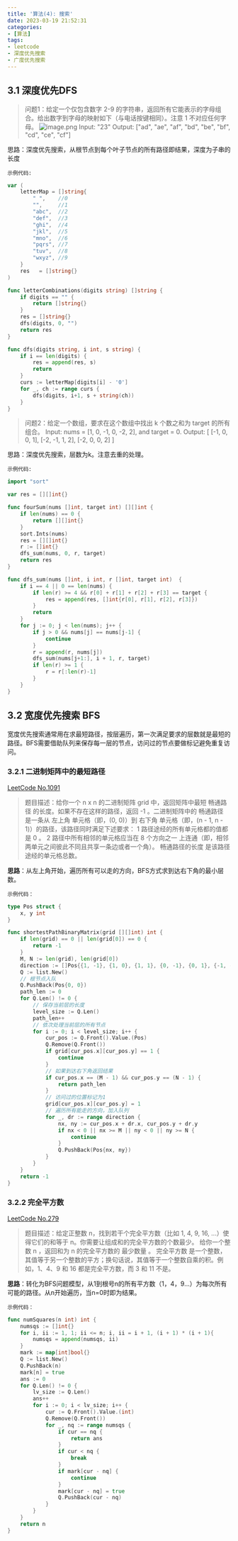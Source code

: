 ```yaml
---
title: '算法(4): 搜索'
date: 2023-03-19 21:52:31
categories:
- [算法]
tags:
- leetcode
- 深度优先搜索
- 广度优先搜索
---
```


## 3.1 深度优先DFS
> 问题1：给定一个仅包含数字 2-9 的字符串，返回所有它能表示的字母组合。给出数字到字母的映射如下（与电话按键相同）。注意 1 不对应任何字母。
![image.png](https://upload-images.jianshu.io/upload_images/14151453-d06c5120f4a6ffc0.png?imageMogr2/auto-orient/strip%7CimageView2/2/w/1240)
Input: "23"
Output: ["ad", "ae", "af", "bd", "be", "bf", "cd", "ce", "cf"]

思路：深度优先搜索，从根节点到每个叶子节点的所有路径即结果，深度为子串的长度

`示例代码:`
```go
var (
	letterMap = []string{
		" ",    //0
		"",     //1
		"abc",  //2
		"def",  //3
		"ghi",  //4
		"jkl",  //5
		"mno",  //6
		"pqrs", //7
		"tuv",  //8
		"wxyz", //9
	}
	res   = []string{}
)

func letterCombinations(digits string) []string {
	if digits == "" {
		return []string{}
	}
    res = []string{}
	dfs(digits, 0, "")
	return res
}

func dfs(digits string, i int, s string) {
	if i == len(digits) {
		res = append(res, s)
		return
	}
	curs := letterMap[digits[i] - '0']
	for _, ch := range curs {
		dfs(digits, i+1, s + string(ch))
	}
}
```

> 问题2：给定一个数组，要求在这个数组中找出 k 个数之和为 target 的所有组合。
Input: nums = [1, 0, -1, 0, -2, 2], and target = 0.
Output:  [ [-1,  0, 0, 1], [-2, -1, 1, 2], [-2,  0, 0, 2] ]

思路：深度优先搜索，层数为k。注意去重的处理。

`示例代码:`
```go
import "sort"

var res = [][]int{}

func fourSum(nums []int, target int) [][]int {
    if len(nums) == 0 {
		return [][]int{}
	}
    sort.Ints(nums)
    res = [][]int{}
	r := []int{}
	dfs_sum(nums, 0, r, target)
	return res
}

func dfs_sum(nums []int, i int, r []int, target int)  {
    if i == 4 || 0 == len(nums) {
        if len(r) >= 4 && r[0] + r[1] + r[2] + r[3] == target {
            res = append(res, []int{r[0], r[1], r[2], r[3]})
		}
		return
	}
	for j := 0; j < len(nums); j++ {
        if j > 0 && nums[j] == nums[j-1] {
            continue
        }
        r = append(r, nums[j])
        dfs_sum(nums[j+1:], i + 1, r, target)
        if len(r) >= 1 {
            r = r[:len(r)-1]
        }
	}
}
```

## 3.2 宽度优先搜索 BFS
宽度优先搜索通常用在求最短路径，按层遍历，第一次满足要求的层数就是最短的路径。BFS需要借助队列来保存每一层的节点，访问过的节点要做标记避免重复访问。

### 3.2.1 二进制矩阵中的最短路径
[LeetCode No.1091](https://leetcode-cn.com/problems/shortest-path-in-binary-matrix/)

> 题目描述：给你一个 n x n 的二进制矩阵 grid 中，返回矩阵中最短 畅通路径 的长度。如果不存在这样的路径，返回 -1 。二进制矩阵中的 畅通路径 是一条从 左上角 单元格（即，(0, 0)）到 右下角 单元格（即，(n - 1, n - 1)）的路径，该路径同时满足下述要求：
1 路径途经的所有单元格都的值都是 0 。
2 路径中所有相邻的单元格应当在 8 个方向之一 上连通（即，相邻两单元之间彼此不同且共享一条边或者一个角）。
畅通路径的长度 是该路径途经的单元格总数。

**思路**：从左上角开始，遍历所有可以走的方向，BFS方式求到达右下角的最小层数。

`示例代码：`
```go
type Pos struct {
	x, y int
}

func shortestPathBinaryMatrix(grid [][]int) int {
	if len(grid) == 0 || len(grid[0]) == 0 {
		return -1
	}
	M, N := len(grid), len(grid[0])
	direction := []Pos{{1, -1}, {1, 0}, {1, 1}, {0, -1}, {0, 1}, {-1, -1}, {-1, 0}, {-1, 1}}
	Q := list.New()
	// 根节点入队
	Q.PushBack(Pos{0, 0})
	path_len := 0
	for Q.Len() != 0 {
		// 保存当前层的长度
		level_size := Q.Len()
		path_len++
		// 依次处理当前层的所有节点
		for i := 0; i < level_size; i++ {
			cur_pos := Q.Front().Value.(Pos)
			Q.Remove(Q.Front())
			if grid[cur_pos.x][cur_pos.y] == 1 {
				continue
			}
			// 如果到达右下角返回结果
			if cur_pos.x == (M - 1) && cur_pos.y == (N - 1) {
				return path_len
			}
			// 访问过的位置标记为1
			grid[cur_pos.x][cur_pos.y] = 1
			// 遍历所有能走的方向，加入队列
			for _, dr := range direction {
				nx, ny := cur_pos.x + dr.x, cur_pos.y + dr.y
				if nx < 0 || nx >= M || ny < 0 || ny >= N {
					continue
				}
				Q.PushBack(Pos{nx, ny})
			}
		}
	}
	return -1
}
```

### 3.2.2 完全平方数
[LeetCode No.279](https://leetcode-cn.com/problems/perfect-squares)

> 题目描述：给定正整数 n，找到若干个完全平方数（比如 1, 4, 9, 16, ...）使得它们的和等于 n。你需要让组成和的完全平方数的个数最少。
给你一个整数 n ，返回和为 n 的完全平方数的 最少数量 。
完全平方数 是一个整数，其值等于另一个整数的平方；换句话说，其值等于一个整数自乘的积。例如，1、4、9 和 16 都是完全平方数，而 3 和 11 不是。

**思路**：转化为BFS问题模型，从1到根号n的所有平方数（1，4，9...）为每次所有可能的路径。从n开始遍历，当n=0时即为结果。

`示例代码：`
```go
func numSquares(n int) int {
	numsqs := []int{}
	for i, ii := 1, 1; ii <= n; i, ii = i + 1, (i + 1) * (i + 1){
		numsqs = append(numsqs, ii)
	}
	mark := map[int]bool{}
	Q := list.New()
	Q.PushBack(n)
	mark[n] = true
	ans := 0
	for Q.Len() != 0 {
		lv_size := Q.Len()
		ans++
		for i := 0; i < lv_size; i++ {
			cur := Q.Front().Value.(int)
			Q.Remove(Q.Front())
			for _, nq := range numsqs {
				if cur == nq {
					return ans
				}
				if cur < nq {
					break
				}
				if mark[cur - nq] {
					continue
				}
				mark[cur - nq] = true
				Q.PushBack(cur - nq)
			}
		}
	}
	return n
}
```
